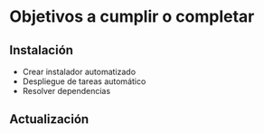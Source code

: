 # Objetivos a cumplir o completar

## Instalación

- Crear instalador automatizado
- Despliegue de tareas automático
- Resolver dependencias

## Actualización
